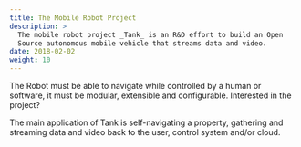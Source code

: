 ```yaml
---
title: The Mobile Robot Project
description: >
  The mobile robot project _Tank_ is an R&D effort to build an Open
  Source autonomous mobile vehicle that streams data and video.
date: 2018-02-02
weight: 10
---
```


The Robot must be able to navigate while controlled by a human or
software, it must be modular, extensible and configurable.  Interested
in the project? <!--more-->

The main application of Tank is self-navigating a property, gathering
and streaming data and video back to the user, control system and/or
cloud. 
